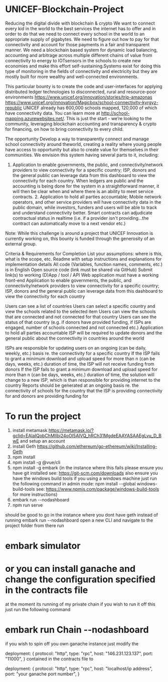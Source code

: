 # UNICEF-Blockchain-Project

Reducing the digital divide with blockchain & crypto
We want to connect every kid in the world to the best services the internet has to offer and in order to do that we need to connect every school in the world to an appropriate supply of gigabytes. We need to figure out how to pay for that connectivity and account for those payments in a fair and transparent manner. We need a blockchain based system for dynamic load balancing, accounting and arbitrage across multiple different chains of value from connectivity to energy to IOTsensors in the schools to create new economies and make this effort self-sustaining.Systems exist for doing this type of monitoring in the fields of connectivity and electricity but they are mostly built for more wealthy and well-connected environments.

This particular bounty is to create the code and user-interfaces for applying distributed ledger technologies to disconnected, rural and resource-poor environments
https://www.unicef.org/innovation/stories/trip-amazonas
https://www.unicef.org/innovation/Magicbox/school-connectivity-kyrgyz-republic
UNICEF already has 600,000 schools mapped, 120,000 of which have connectivity data. You can learn more at http://school-mapping.azurewebsites.net/. This is just the start - we’re looking to the community, leveraging blockchain accounting and transparency & crypto for financing, on how to bring connectivity to every child.

The opportunity
Develop a way to transparently connect and manage school connectivity around theworld, creating a reality where young people have access to opportunity but also to create value for themselves in their communities. We envision this system having several parts to it, including:

1. Application to enable governments, the public, and connectivity/network providers to view connectivity for a specific country; ISP, donors and the general public can leverage data from this dashboard to view the connectivity for each country. When ledgers are public and the accounting is being done for the system in a straightforward manner, it will then be clear when and where there is an ability to meet service contracts. 2. Application to hold all parties accountable; Mobile network operators, and other service providers will have connectivity data in the public domain, while investors, funders and users will be able to track and understand connectivity better. Smart contracts can adjudicate contractual status in realtime (i.e. if a provider isn't providing…the contract can automatically move to a next vendor etc.)

Note: While this challenge is around a project that UNICEF Innovation is currently working on, this bounty is funded through the generosity of an external group.

Criteria & Requirements for Completion
List your assumptions: where is this, what is the scope, etc.
Readme with setup instructions and explanations for implementation details
All code (Variables, function names, comments, etc.) is in English
Open source code (link must be shared via GitHub)
Submit link(s) to working (D)App / tool / API
Web application must have a working front-end
Application to enable governments, the public, and connectivity/network providers to view connectivity for a specific country;
ISP, donors and the general public can leverage data from this dashboard to view the connectivity for each country

Users can see a list of countries
Users can select a specific country and view the schools related to the selected item
Users can view the schools that are connected and not connected for that country
Users can see the status of that country (e.g. if donors have provided funding, if ISPs are engaged, number of schools connected and not connected etc.)
Application to hold all parties accountable
ISP will be required to update donors and the general public about the connectivity in countries around the world

ISPs are responsible for updating users on an ongoing (can be daily, weekly, etc.) basis re. the connectivity for a specific country
If the ISP fails to grant a minimum download and upload speed for more than n (can be days, weeks, etc.) duration of time, the ISP will not receive funding from donors
If the ISP fails to grant a minimum download and upload speed for more than n (can be days, weeks, etc.) duration of time, the solution will change to a new ISP, which is than responsible for providing internet to the country
Reports should be generated at an ongoing basis re. the connectivity of schools for the country that the ISP is providing connectivity for and donors are providing funding for


# To run the project 
1. install metamask https://metamask.io/?gclid=EAIaIQobChMIlbj24oOI5AIVQ_hRCh31MgdeEAAYASAAEgLvu_D_BwE and setup an account
2. install Geth https://github.com/ethereum/go-ethereum/wiki/Installing-Geth
2. npm install 
3. npm install -g @vue/cli
4. npm install -g embark (in the instance where this fails please ensure you have git installed see: https://git-scm.com/downloads also ensure you have the windows build tools if you using a windows machine just run the following command in admin mode: npm install --global windows-build-tools
 see: https://www.npmjs.com/package/windows-build-tools for more instructions)
5. embark run --nodashboard
6. npm run serve

should be good to go in the instance where you dont have geth instead of running  embark run --nodashboard open a new CLI and navigate to the project folder from there run 

# embark simulator

# or you can install ganache and change the configuration specified in the contracts file

at the moment its running of my private chain if you wish to run it off this just run the following command

# embark run Chain --nodashboard

if you wish to spin off you own ganache instance just modify the 

deployment: {
      protocol: "http",
      type: "rpc",
      host: "146.231.123.137",
      port: "11000",
    }
contained in the contracts file to

deployment: {
      protocol: "http",
      type: "rpc",
      host: "localhost/ip address",
      port: "your ganache port number",
    }


